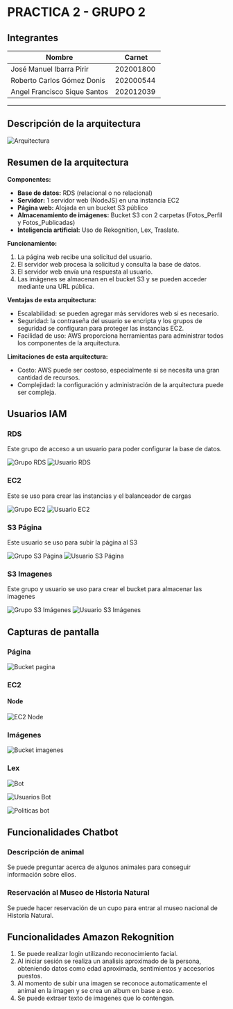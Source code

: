 # PRACTICA 2 - GRUPO 2

## Integrantes

| Nombre | Carnet |
| --- | --- |
| José Manuel Ibarra Pirir | 202001800 |
| Roberto Carlos Gómez Donis | 202000544 |
| Angel Francisco Sique Santos | 202012039 |
----

## Descripción de la arquitectura

![Arquitectura](images/arquitectura.png)

## Resumen de la arquitectura

**Componentes:**

* **Base de datos:** RDS (relacional o no relacional)
* **Servidor:** 1 servidor web (NodeJS) en una instancia EC2
* **Página web:** Alojada en un bucket S3 público
* **Almacenamiento de imágenes:** Bucket S3 con 2 carpetas (Fotos_Perfil y Fotos_Publicadas)
* **Inteligencia artificial:** Uso de Rekognition, Lex, Traslate.

**Funcionamiento:**

1. La página web recibe una solicitud del usuario.
2. El servidor web procesa la solicitud y consulta la base de datos.
3. El servidor web envía una respuesta al usuario.
4. Las imágenes se almacenan en el bucket S3 y se pueden acceder mediante una URL pública.

**Ventajas de esta arquitectura:**

* Escalabilidad: se pueden agregar más servidores web si es necesario.
* Seguridad: la contraseña del usuario se encripta y los grupos de seguridad se configuran para proteger las instancias EC2.
* Facilidad de uso: AWS proporciona herramientas para administrar todos los componentes de la arquitectura.

**Limitaciones de esta arquitectura:**

* Costo: AWS puede ser costoso, especialmente si se necesita una gran cantidad de recursos.
* Complejidad: la configuración y administración de la arquitectura puede ser compleja.

## Usuarios IAM

### RDS

Este grupo de acceso a un usuario para poder configurar la base de datos.

![Grupo RDS](Images/grupords.png)
![Usuario RDS](Images/rds-usuario.png)

### EC2

Este se uso para crear las instancias y el balanceador de cargas

![Grupo EC2](Images/grupo-ec2.jpg)
![Usuario EC2](Images/usuario-ec2.jpg)

### S3 Página

Este usuario se uso para subir la página al S3

![Grupo S3 Página](Images/grupos3-pagina.jpg)
![Usuario S3 Página](Images/usuarios3-pagina.jpg)

### S3 Imagenes

Este grupo y usuario se uso para crear el bucket para almacenar las imagenes

![Grupo S3 Imágenes](Images/grupos3-imagenes.png)
![Usuario S3 Imágenes](Images/s3imagenes-usuario.png)

## Capturas de pantalla

### Página

![Bucket pagina](Images/bucket-pagina.jpg)

### EC2

#### Node

![EC2 Node](Images/ec2-node.jpg)

### Imágenes

![Bucket imagenes](Images/bucket-imagenes.png)

### Lex
![Bot](images/bot1.png)

![Usuarios Bot](images/bot2.png)

![Politicas bot](images/bot3.png)

## Funcionalidades Chatbot
### Descripción de animal
Se puede preguntar acerca de algunos animales para conseguir información sobre ellos. 

### Reservación al Museo de Historia Natural
Se puede hacer reservación de un cupo para entrar al museo nacional de Historia Natural. 

## Funcionalidades Amazon Rekognition
1. Se puede realizar login utilizando reconocimiento facial.
2. Al iniciar sesión se realiza un analisis aproximado de la persona, obteniendo datos como edad aproximada, sentimientos y accesorios puestos.
3. Al momento de subir una imagen se reconoce automaticamente el animal en la imagen y se crea un album en base a eso. 
4. Se puede extraer texto de imagenes que lo contengan. 